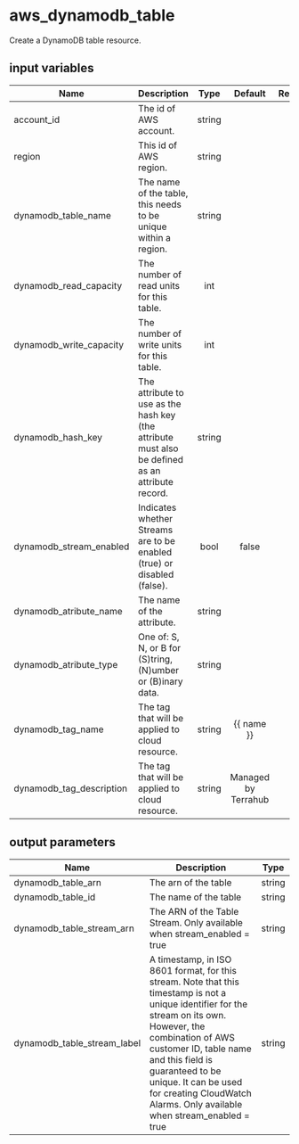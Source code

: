 # aws_dynamodb_table

Create a DynamoDB table resource.

## input variables

| Name | Description | Type | Default | Required |
|------|-------------|:----:|:-----:|:-----:|
|account_id|The id of AWS account.|string||Yes|
|region|This id of AWS region.|string||Yes|
|dynamodb_table_name|The name of the table, this needs to be unique within a region.|string||Yes|
|dynamodb_read_capacity|The number of read units for this table.|int||Yes|
|dynamodb_write_capacity|The number of write units for this table.|int||Yes|
|dynamodb_hash_key|The attribute to use as the hash key (the attribute must also be defined as an attribute record.|string||Yes|
|dynamodb_stream_enabled|Indicates whether Streams are to be enabled (true) or disabled (false).|bool|false|No|
|dynamodb_atribute_name|The name of the attribute.|string||Yes|
|dynamodb_atribute_type|One of: S, N, or B for (S)tring, (N)umber or (B)inary data.|string||Yes|
|dynamodb_tag_name|The tag that will be applied to cloud resource.|string|{{ name }}|No|
|dynamodb_tag_description|The tag that will be applied to cloud resource.|string|Managed by Terrahub|No|


## output parameters

| Name | Description | Type |
|------|-------------|:----:|
|dynamodb_table_arn|The arn of the table|string|
|dynamodb_table_id|The name of the table|string|
|dynamodb_table_stream_arn|The ARN of the Table Stream. Only available when stream_enabled = true|string|
|dynamodb_table_stream_label|A timestamp, in ISO 8601 format, for this stream. Note that this timestamp is not a unique identifier for the stream on its own. However, the combination of AWS customer ID, table name and this field is guaranteed to be unique. It can be used for creating CloudWatch Alarms. Only available when stream_enabled = true|string|
